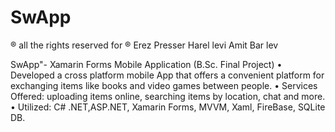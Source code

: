 # SwApp
 ® all the rights reserved for ® 
 Erez Presser
 Harel levi
 Amit Bar lev
 
  SwApp"- Xamarin Forms Mobile Application (B.Sc. Final Project)
• Developed a cross platform mobile App that offers a convenient platform for exchanging items like books and video games between people.
• Services Offered: uploading items online, searching items by location, chat and more.
• Utilized: C# .NET,ASP.NET, Xamarin Forms, MVVM, Xaml, FireBase, SQLite DB.
